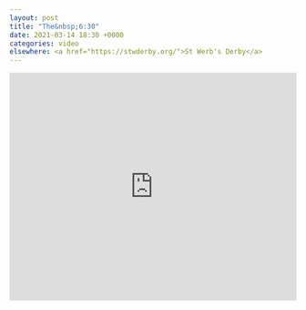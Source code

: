 ```yaml
---
layout: post
title: "The&nbsp;6:30"
date: 2021-03-14 18:30 +0000
categories: video
elsewhere: <a href="https://stwderby.org/">St Werb's Derby</a>
---
```


<iframe width="100%" height="400em" src="https://www.youtube.com/embed/cuHebTaW8Jk" frameborder="0" allow="accelerometer; autoplay; clipboard-write; encrypted-media; gyroscope; picture-in-picture" allowfullscreen></iframe>
